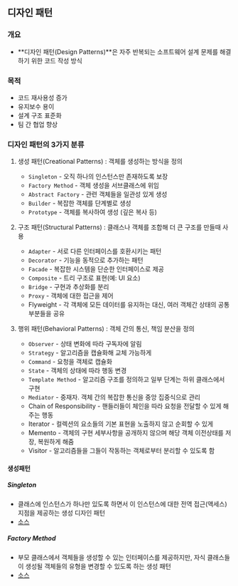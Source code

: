 ## 디자인 패턴

### 개요
- **디자인 패턴(Design Patterns)**은 자주 반복되는 소프트웨어 설계 문제를 해결하기 위한 코드 작성 방식

### 목적
- 코드 재사용성 증가
- 유지보수 용이
- 설계 구조 표준화
- 팀 간 협업 향상

### 디자인 패턴의 3가지 분류
1. 생성 패턴(Creational Patterns) : 객체를 생성하는 방식을 정의
    - `Singleton` - 오직 하나의 인스턴스만 존재하도록 보장
    - `Factory Method` - 객체 생성을 서브클래스에 위임
    - `Abstract Factory` - 관련 객체들을 일관성 있게 생성
    - `Builder` - 복잡한 객체를 단계별로 생성
    - `Prototype` - 객체를 복사하여 생성 (깊은 복사 등)

2. 구조 패턴(Structural Patterns) : 클래스나 객체를 조합해 더 큰 구조를 만들때 사용
    - `Adapter` - 서로 다른 인터페이스를 호환시키는 패턴
    - `Decorator` - 기능을 동적으로 추가하는 패턴
    - `Facade` - 복잡한 시스템을 단순한 인터페이스로 제공
    - `Composite` - 트리 구조로 표현(예: UI 요소)
    - `Bridge` - 구현과 추상화를 분리
    - `Proxy` - 객체에 대한 접근을 제어
    - Flyweight - 각 객체에 모든 데이터를 유지하는 대신, 여러 객체간 상태의 공통부분들을 공유

3. 행위 패턴(Behavioral Patterns) : 객체 간의 통신, 책임 분산을 정의
    - `Observer` - 상태 변화에 따라 구독자에 알림
    - `Strategy` - 알고리즘을 캡슐화해 교체 가능하게
    - `Command` - 요청을 객체로 캡슐화
    - `State` - 객체의 상태에 따라 행동 변경
    - `Template Method` - 알고리즘 구조를 정의하고 일부 단계는 하위 클래스에서 구현
    - `Mediator` - 중재자. 객체 간의 복잡한 통신을 중앙 집중식으로 관리
    - Chain of Responsibility - 핸들러들이 체인을 따라 요청을 전달할 수 있게 해주는 행동
    - Iterator - 컬렉션의 요소들의 기본 표현을 노출하지 않고 순회할 수 있게
    - Memento - 객체의 구현 세부사항을 공개하지 않으며 해당 객체 이전상태를 저장, 복원하게 해줌
    - Visitor - 알고리즘들을 그들이 작동하는 객체로부터 분리할 수 있도록 함


#### 생성패턴
##### Singleton
- 클래스에 인스턴스가 하나만 있도록 하면서 이 인스턴스에 대한 전역 접근​(액세스) 지점을 제공하는 생성 디자인 패턴
- [소스](./CreationalPatterns/SingletonApp/Program.cs)

##### Factory Method
- 부모 클래스에서 객체들을 생성할 수 있는 인터페이스를 제공하지만, 자식 클래스들이 생성될 객체들의 유형을 변경할 수 있도록 하는 생성 패턴
- [소스]()